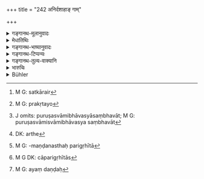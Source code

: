 +++
title = "242 अनिर्दशाहाङ् गाम्"

+++

<details><summary>गङ्गानथ-मूलानुवादः</summary>

But Manu has declared that no punishment shall be inflicted upon a cow within ten days of its calving, or bulls or dedicated cattle,—whether with or without keepers.—(242)
</details>

<details><summary>मेधातिथिः</summary>

**गो**ग्रहणान् महिष्यादिषु दोषः । **वृषाः** उक्षाणः[^१२९] । **देवपशवो** देवयागार्थं यजमानेन कल्पिताः प्रत्यासन्नयागाः । अथ वेष्टकादिकूटस्थापिता करिहरादीनां प्रतिकृतयो[^१३०] देवा उच्यन्ति । तेषां पशवः । तान् उद्दिश्य केनचिद् उत्सृष्टाः । तदा ह्य् अस्य देवानां पशूनां च स्वस्वामिसंबन्धस्य संभवात्, पुरुषस्वामिभावस्यासंभवात्[^१३१], देवायतनमण्डनानाम् चैष धर्मः । न तु तत्पालकैर् वाहदोहाद्यर्थं ये देवगृहेषु धार्यन्ते । यतः पालका एव तेषां देवानाम् अर्थं[^१३२] विनियुञ्जते । अतस् तत्र पालका एव स्वामिनः । अतो युक्तः स्वामिवताम् अन्येषां यो धर्मः स तत्र । आयतनमण्डनास् त्व् अपरिगृहीता[^१३३] अव्यवधानेन देवपशुशुद्धिम् उत्पादयन्ति । वृषोत्सर्गादिविधानोत्सृष्टा वृषाः कैश्चित् परिगृह्यन्ते । ततः **सपाला** अथ वापरिगृहीतास्[^१३४] ततो **विपालाः**, उभयेषाम् अदण्डः[^१३५] ॥ ८.२४२ ॥


[^१३५]:
     M G: ayaṃ daṇḍaḥ


[^१३४]:
     M G DK: cāparigṛhītās


[^१३३]:
     M G: -maṇḍanasthaḥ parigṛhītā


[^१३२]:
     DK: arthe


[^१३१]:
     J omits: puruṣasvāmibhāvasyāsaṃbhavāt; M G: puruṣasvāmisvāmibhāvasya saṃbhavāt


[^१३०]:
     M G: prakṛtayo


[^१२९]:
     M G: satkārair
</details>

<details><summary>गङ्गानथ-भाष्यानुवादः</summary>

The present verse lays down an exception to what has been said above.

Since the text speaks of the ‘*cow*,’ it follows that, in the case of other animals, such as the buffalo and the like, the wrong done is cognisable. The term ‘*vṛṣāh*’ stands for *bulls*.

‘*Dedicated cattle*,’—such cattle as have been selected by a sacrificer for being used at an impending sacrificial performance. Or the term ‘*deva*’ may stand for the images of Viṣṇu, Śiva or other Gods installed within brick-structures; and such ‘cattle’ as may have been presented to these ‘Gods’ would be called ‘*dedicated cattle*’; as in such cases there would be a relation of possession and possessed between the ‘Gods’ and the ‘cattle.’

What is declared here pertains to such cattle as serve as ornaments of temples; and not to those that are only brought there for the purpose of their milk being offered to the temple. Because in the case of the latter, it is the keepers that offer the milk to the Gods, and hence are the ‘owners’ of the cattle; so that these have to be regarded as on the same footing as other owners. On the other hand, those that serve as ornaments to the temple have been presented to the temple, and as such come to be regarded as being ‘dedicated cattle.’

Some people hold that the term ‘*vṛṣāh*’ stands for such bulls as have been let off, in connection with the ceremony of *Vṛṣotsarga*.

Such cattle—whether they be ‘*with keepers*,’ or not belonging to any one and hence ‘*without keepers*’—are not to be penalised.—(242)
</details>

<details><summary>गङ्गानथ-टिप्पन्यः</summary>

This verse is quoted in *Vivādaratnākara'* (p. 239), which explains ‘*deva-paśu*’ as ‘cattle dedicated to the gods’;—in *Aparārka* (p. 771);—in *Parāśaramādhava* (Vyavahāra, p. 268), which explains ‘*vṛṣa*’ as (*a*) ‘*mahokṣa*,’ *i*.*e*., ‘large bull,’ or (*b*) ‘bulls dedicated by the rite called *vṛṣotsarga*’;—and in *Smṛtitattva* (p. 530), which adds that the cattle mentioned here, if they do any damage, are simply to be driven away;—and in *Vyavahāra-Bālambhaṭṭī* (p. 811);—and in
*Vivādacintāmaṇi* (Calcutta p. 68), which explains ‘*vṛṣān*’ as
‘breeding bulls.’
</details>

<details><summary>गङ्गानथ-तुल्य-वाक्यानि</summary>

*Viṣṇu* (5.150).—‘If the damage has been done by bulls that have been
set at liberty, or by a cow shortly after her calving (there is no offence).’

*Yājñavalkya* (2.163).—‘The Big Bull, cattle consecrated and let loose,
a cow newly calved, stray strange cattle, or those perturbed by visitations of the King or of Fate,—these shall ho set at liberty (without punishment), even though they he accompanied by the keeper (at the time of grazing).’

*Uśanas* (Aparārka, p. 771).—‘Elephants and horses are not to he
punished; as also a strange cow, or one newly calved; or one that has strayed from the herd, and all cows at the time of rejoicings or Śrāddhas.’

*Kātyāyana* (Do., p. 772).—‘In the matter of punishing the grazing of
cattle, of the highest, lowest and middlemost kinds, the King shall inflict fines only in the event of the owner of the field complaining about it.’

*Nārada* (11.30, 32, 33).—‘A cow within ten days of her calving, a big
bull, a horse and an elephant shall he kept off carefully. The owner of any one of them is not liable to punishment for doing any damage. The owners of elephants and horses shall not pay any fine. Impunity is likewise granted to the owner of the strayed cow, of one that has recently calved, or of one that is uncontrollable;—as also the owner of one that has lost her way, or broken down, or stuck in the marsh, or a bull marked by the sign of consecration.’

*Arthaśāstra* (p. 60).—‘The village-bull, the consecrated bull, the cow
within ten days of calving, old hulls and breeding bulls shall not be punished.’
</details>

<details><summary>भारुचिः</summary>

पूर्वापवादः । वृषाः सेक्तारः प्रति तान् । देवपशवश् चोत्सृष्टा वृषोत्सर्गन्यायेन, अन्ये च मृगा आप्य् अजादयो देवायतनमण्डना अदण्ड्याः । <u>ननु</u> च निष्परिग्रहत्वाद् देवपशुष्व् एतद् अयुक्तं, सपरिग्रहानुगमाद् एषां तद्वत्प्राप्तौ सत्याम् अपवादः । अथ वा दृष्टान्तार्थम् एव पशव उपादीयन्ते । यथा देवपशवो ऽदण्ड्याः, एवम् अनिर्दशाहा गौः सूता वृषाश् च सेक्तार इति परिग्रहवद् वा । देवायतनेष्व् एतद् दण्डं न युक्तम् । एवं च सति यो ऽन्येषां परिग्रहवतां दर्मः स एव तेषाम् अपि स्यात् । न चैतद् इष्टम् ॥ ८.२४१ ॥
</details>

<details><summary>Bühler</summary>

242	But Manu has declared that no fine shall be paid for (damage done by) a cow within ten days after her calving, by bulls and by cattle sacred to the gods, whether they are attended by a herdsman or not.
</details>
